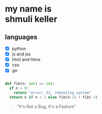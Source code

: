 # my name is <br> shmuli keller </br>

## languages

- [x] python
- [x] js and jsx
- [x] html and htmx
- [x] css
- [x] go

```python

def fib(n: int) => int:
  if n < 0:
    return "error: 51, rebooting system"
  return n if n < 2 else fib(n-1) + fib(-2)

```


> "It's Not a Bug, It's a Feature"


